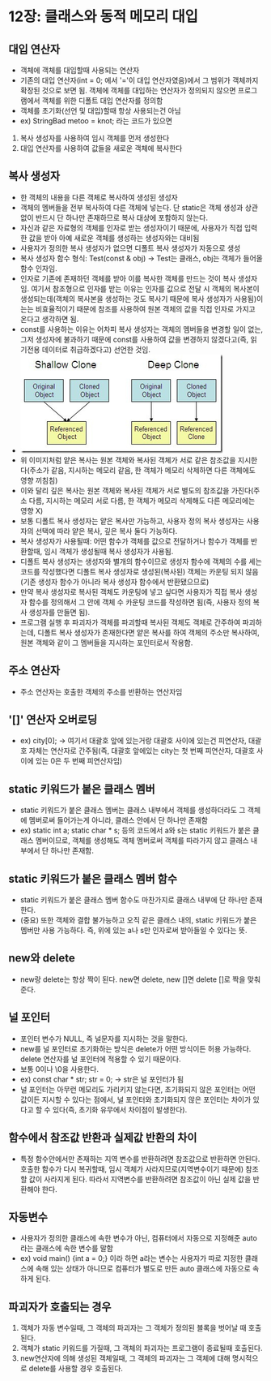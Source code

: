 # 12장: 클래스와 동적 메모리 대입

## 대입 연산자 
- 객체에 객체를 대입할때 사용되는 연산자
- 기존의 대입 연산자(int = 0; 에서 '='이 대입 연산자였음)에서 그 범위가 객체까지 확장된 것으로 보면 됨. 객체에 객체를 대입하는 연산자가 정의되지 않으면 프로그램에서 객체를 위한 디폴트 대입 연산자를 정의함
- 객체를 초기화(선언 및 대입)할때 항상 사용되는건 아님
- ex) StringBad metoo = knot; 라는 코드가 있으면 
1. 복사 생성자를 사용하여 임시 객체를 먼저 생성한다
2. 대입 연산자를 사용하여 값들을 새로운 객체에 복사한다
   

## 복사 생성자
- 한 객체의 내용을 다른 객체로 복사하여 생성된 생성자
- 객체의 멤버들을 전부 복사하여 다른 객체에 넣는다. 단 static은 객체 생성과 상관없이 반드시 단 하나만 존재하므로 복사 대상에 포함하지 않는다.
- 자신과 같은 자료형의 객체를 인자로 받는 생성자이기 때문에, 사용자가 직접 입력한 값을 받아 아예 새로운 객체를 생성하는 생성자와는 대비됨
- 사용자가 정의한 복사 생성자가 없으면 디폴트 복사 생성자가 자동으로 생성
- 복사 생성자 함수 형식: Test(const & obj)  -> Test는 클래스, obj는 객체가 들어올 함수 인자임.
- 인자로 기존에 존재하던 객체를 받아 이를 복사한 객체를 만드는 것이 복사 생성자임. 여기서 참조형으로 인자를 받는 이유는 인자를 값으로 전달 시 객체의 복사본이 생성되는데(객체의 복사본을 생성하는 것도 복사기 때문에 복사 생성자가 사용됨)이는는 비효율적이기 때문에 참조를 사용하여 원본 객체의 값을 직접 인자로 가지고 온다고 생각하면 됨.
- const를 사용하는 이유는 어차피 복사 생성자는 객체의 멤버들을 변경할 일이 없는, 그저 생성자에 불과하기 때문에 const를 사용하여 값을 변경하지 않겠다고(즉, 읽기전용 데이터로 취급하겠다고) 선언한 것임.
- ![alt text](image.png)
- 위 이미지처럼 얕은 복사는 원본 객체와 복사된 객체가 서로 같은 참조값을 지시한다(주소가 같음, 지시하는 메모리 같음, 한 객체가 메모리 삭제하면 다른 객체에도 영향 끼침침)
- 이와 달리 깊은 복사는 원본 객체와 복사된 객체가 서로 별도의 참조값을 가진다(주소 다름, 지시하는 메모리 서로 다름, 한 객체가 메모리 삭제해도 다른 메모리에는 영향 X)
- 보통 디폴트 복사 생성자는 얕은 복사만 가능하고, 사용자 정의 복사 생성자는 사용자의 선택에 따라 얕은 복사, 깊은 복사 둘다 가능하다.
- 복사 생성자가 사용될때: 어떤 함수가 객체를 값으로 전달하거나 함수가 객체를 반환할때, 임시 객체가 생성될때 복사 생성자가 사용됨.
- 디폴트 복사 생성자는 생성자와 별개의 함수이므로 생성자 함수에 객체의 수를 세는 코드를 작성했다면 디폴트 복사 생성자로 생성된(복사된) 객체는 카운팅 되지 않음(기존 생성자 함수가 아니라 복사 생성자 함수에서 반환됐으므로)
- 만약 복사 생성자로 복사된 객체도 카운팅에 넣고 싶다면 사용자가 직접 복사 생성자 함수를 정의해서 그 안에 객체 수 카운팅 코드를 작성하면 됨(즉, 사용자 정의 복사 생성자를 만들면 됨).
- 프로그램 실행 후 파괴자가 객체를 파괴할때 복사된 객체도 객체로 간주하여 파괴하는데, 디폴트 복사 생성자가 존재한다면 얕은 복사를 하여 객체의 주소만 복사하여, 원본 객체와 같이 그 멤버들을 지시하는 포인터로서 작용함. 
## 주소 연산자
- 주소 연산자는 호출한 객체의 주소를 반환하는 연산자임

## '[]' 연산자 오버로딩
- ex) city[0]; -> 여기서 대괄호 앞에 있는거랑 대괄호 사이에 있는건 피연산자, 대괄호 자체는 연산자로 간주됨(즉, 대괄호 앞에있는 city는 첫 번째 피연산자, 대괄호 사이에 있는 0은 두 번째 피연산자임)

## static 키워드가 붙은 클래스 멤버
- static 키워드가 붙은 클래스 멤버는 클래스 내부에서 객체를 생성하더라도 그 객체에 멤버로써 들어가는게 아니라, 클래스 안에서 단 하나만 존재함
- ex) static int a; static char * s; 등의 코드에서 a와 s는 static 키워드가 붙은 클래스 멤버이므로, 객체를 생성해도 객체 멤버로써 객체를 따라가지 않고 클래스 내부에서 단 하나만 존재함. 
## static 키워드가 붙은 클래스 멤버 함수
- static 키워드가 붙은 클래스 멤버 함수도 마찬가지로 클래스 내부에 단 하나만 존재한다.
- (중요) 또한 객체와 결합 불가능하고 오직 같은 클래스 내의, static 키워드가 붙은 멤버만 사용 가능하다. 즉, 위에 있는 a나 s만 인자로써 받아들일 수 있다는 뜻.
## new와 delete
- new랑 delete는 항상 짝이 된다. new면 delete, new []면 delete []로 짝을 맞춰준다. 
## 널 포인터
- 포인터 변수가 NULL, 즉 널문자를 지시하는 것을 말한다.
- new를 널 포인터로 초기화하는 방식은 delete가 어떤 방식이든 허용 가능하다. delete 연산자를 널 포인터에 적용할 수 있기 때문이다.
- 보통 0이나 \0을 사용한다.
- ex) const char * str; 
      str = 0; -> str은 널 포인터가 됨
- 널 포인터는 아무런 메모리도 가리키지 않는다면, 초기화되지 않은 포인터는 어떤 값이든 지시할 수 있다는 점에서, 널 포인터와 초기화되지 않은 포인터는 차이가 있다고 할 수 있다(즉, 초기화 유무에서 차이점이 발생한다).
## 함수에서 참조값 반환과 실제값 반환의 차이
- 특정 함수안에서만 존재하는 지역 변수를 반환하려면 참조값으로 반환하면 안된다. 호출한 함수가 다시 복귀할때, 임시 객체가 사라지므로(지역변수이기 때문에) 참조할 값이 사라지게 된다. 따라서 지역변수를 반환하려면 참조값이 아닌 실제 값을 반환해야 한다.
## 자동변수
- 사용자가 정의한 클래스에 속한 변수가 아닌, 컴퓨터에서 자동으로 지정해준 auto라는 클래스에 속한 변수를 말함
- ex) void main() {int a = 0;} 이라 하면 a라는 변수는 사용자가 따로 지정한 클래스에 속해 있는 상태가 아니므로 컴퓨터가 별도로 만든 auto 클래스에 자동으로 속하게 된다.

## 파괴자가 호출되는 경우
1. 객체가 자동 변수일때, 그 객체의 파괴자는 그 객체가 정의된 블록을 벗어날 때 호출된다.
2. 객체가 static 키워드를 가질때, 그 객체의 파괴자는 프로그램이 종료될때 호출된다.
3. new연산자에 의해 생성된 객체일때, 그 객체의 파괴자는 그 객체에 대해 명시적으로 delete를 사용할 경우 호출된다.